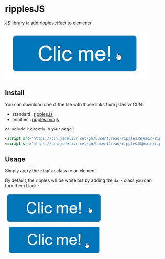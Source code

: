 # ripplesJS
JS library to add ripples effect to elements

![Demo](demo.gif)

## Install

You can download one of the file with those links from jsDelivr CDN :
  * standard : [ripples.js](https://cdn.jsdelivr.net/gh/LucentDread/ripplesJS@main/ripples.js)
  * minified : [ripples.min.js](https://cdn.jsdelivr.net/gh/LucentDread/ripplesJS@main/ripples.min.js)

or include it directly in your page :
```html
<script src="https://cdn.jsdelivr.net/gh/LucentDread/ripplesJS@main/ripples.js"></script> <!-- Standard -->  
<script src="https://cdn.jsdelivr.net/gh/LucentDread/ripplesJS@main/ripples.min.js"></script> <!-- Minified -->  
```

## Usage

Simply apply the ```ripples``` class to an element

By default, the ripples will be white but by adding the ```dark``` class you can turn them black :

<img src="light.gif" height="100"> <img src="dark.gif" height="100">

